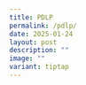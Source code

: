 ```yaml
---
title: PDLP
permalink: /pdlp/
date: 2025-01-24
layout: post
description: ""
image: ""
variant: tiptap
---
```

